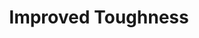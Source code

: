 ---
title: "Improved Toughness"

feat:
  types: ["General", "Fighter"]
  description: |
    You are extremely hardy.
  prerequisite: |
    Toughness, Con 18+
  benefit: |
    You gain +2 hit points per hit die.
  special: |
    A fighter may select Improved Toughness as one of his fighter bonus feats.
---
